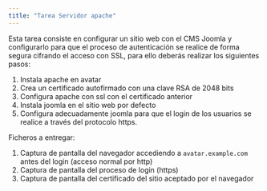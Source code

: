 ```yaml
---
title: "Tarea Servidor apache"
---
```


Esta tarea consiste en configurar un sitio web con el CMS Joomla y configurarlo para que el proceso de autenticación se realice de forma segura cifrando el acceso con SSL, para ello deberás realizar los siguientes pasos:

1. Instala apache en avatar
2. Crea un certificado autofirmado con una clave RSA de 2048 bits
3. Configura apache con ssl con el certificado anterior
4. Instala joomla en el sitio web por defecto
5. Configura adecuadamente joomla para que el login de los usuarios se realice a través del protocolo https.

Ficheros a entregar:  

1. Captura de pantalla del navegador accediendo a `avatar.example.com` antes del login (acceso normal por http)
2. Captura de pantalla del proceso de login (https)
3. Captura de pantalla del certificado del sitio aceptado por el navegador